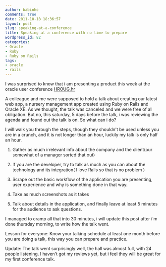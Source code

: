 ```yaml
---
author: babinho
comments: true
date: 2011-10-18 18:36:57
layout: post
slug: speaking-at-a-conference
title: Speaking at a conference with no time to prepare
wordpress_id: 82
categories:
- Oracle
- Ruby
- Ruby on Rails
tags:
- oracle
- rails
---
```


I was surprised to know that i am presenting a product this week at the oracle user conference [HROUG.hr](http://www.hroug.hr)

A colleague and me were supposed to hold a talk about creating our latest web app, a nursery management app created using Ruby on Rails and Oracle XE. As we thought, the talk was canceled and we were free of all obligation. But no, this saturday, 5 days before the talk, i was reviewing the agenda and found out the talk is on. So what can i do?

I will walk you through the steps, though they shouldn't be used unless you are in a crunch, and it is not longer than an hour, luckily my talk is only half an hour.

1. Gather as much irrelevant info about the company and the client(our somewhat of a manager sorted that out)

2. If you are the developer, try to talk as much as you can about the technology and its integration( I love Rails so that is no problem )

3. Scrape out the basic workflow of the application you are presenting, user experience and why is something done in that way.

4. Take as much screenshots as it takes

5. Talk about details in the application, and finally leave at least 5 minutes for the audience to ask questions.

I managed to cramp all that into 30 minutes, i will update this post after i'm done thursday morning, to write how the talk went.

Lesson for everyone: Know your talking schedule at least one month before you are doing a talk, this way you can prepare and practice.

Update: The talk went surprisingly well, the hall was almost full, with 24 people listening. I haven't got my reviews yet, but i feel they will be great for my first conference talk.

